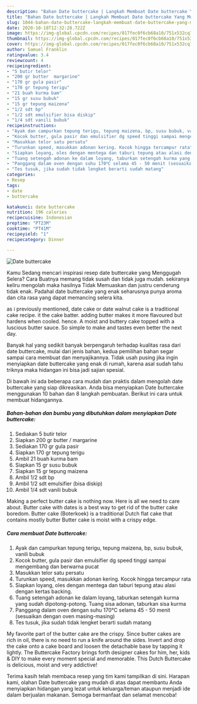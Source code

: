 ```yaml
---
description: "Bahan Date buttercake | Langkah Membuat Date buttercake Yang Mudah Dan Praktis"
title: "Bahan Date buttercake | Langkah Membuat Date buttercake Yang Mudah Dan Praktis"
slug: 1044-bahan-date-buttercake-langkah-membuat-date-buttercake-yang-mudah-dan-praktis
date: 2020-10-18T12:32:28.722Z
image: https://img-global.cpcdn.com/recipes/017fec0f6cb68a10/751x532cq70/date-buttercake-foto-resep-utama.jpg
thumbnail: https://img-global.cpcdn.com/recipes/017fec0f6cb68a10/751x532cq70/date-buttercake-foto-resep-utama.jpg
cover: https://img-global.cpcdn.com/recipes/017fec0f6cb68a10/751x532cq70/date-buttercake-foto-resep-utama.jpg
author: Samuel Franklin
ratingvalue: 3.4
reviewcount: 4
recipeingredient:
- "5 butir telor"
- "200 gr butter  margarine"
- "170 gr gula pasir"
- "170 gr tepung terigu"
- "21 buah kurma bam"
- "15 gr susu bubuk"
- "15 gr tepung maizena"
- "1/2 sdt bp"
- "1/2 sdt emulsifier bisa diskip"
- "1/4 sdt vanili bubuk"
recipeinstructions:
- "Ayak dan campurkan tepung terigu, tepung maizena, bp, susu bubuk, vanili bubuk"
- "Kocok butter, gula pasir dan emulsifier dg speed tinggi sampai mengembang dan berwarna pucat"
- "Masukkan telor satu persatu"
- "Turunkan speed, masukkan adonan kering. Kocok hingga tercampur rata"
- "Siapkan loyang, oles dengan mentega dan taburi tepung atau alasi dengan kertas backing."
- "Tuang setengah adonan ke dalam loyang, taburkan setengah kurma yang sudah dipotong-potong. Tuang sisa adonan, taburkan sisa kurma"
- "Panggang dalam oven dengan suhu 170℃ selama 45 - 50 menit (sesuaikan dengan oven masing-masing)"
- "Tes tusuk, jika sudah tidak lengket berarti sudah matang"
categories:
- Resep
tags:
- date
- buttercake

katakunci: date buttercake 
nutrition: 196 calories
recipecuisine: Indonesian
preptime: "PT23M"
cooktime: "PT41M"
recipeyield: "1"
recipecategory: Dinner

---
```



![Date buttercake](https://img-global.cpcdn.com/recipes/017fec0f6cb68a10/751x532cq70/date-buttercake-foto-resep-utama.jpg)

Kamu Sedang mencari inspirasi resep date buttercake yang Menggugah Selera? Cara Buatnya memang tidak susah dan tidak juga mudah. sekiranya keliru mengolah maka hasilnya Tidak Memuaskan dan justru cenderung tidak enak. Padahal date buttercake yang enak seharusnya punya aroma dan cita rasa yang dapat memancing selera kita.

as i previously mentioned, date cake or date walnut cake is a traditional cake recipe. it the cake batter. adding butter makes it more flavoured but hardens when cooled. hence. A moist and buttery cake topped with a luscious butter sauce. So simple to make and tastes even better the next day.

Banyak hal yang sedikit banyak berpengaruh terhadap kualitas rasa dari date buttercake, mulai dari jenis bahan, kedua pemilihan bahan segar sampai cara membuat dan menyajikannya. Tidak usah pusing jika ingin menyiapkan date buttercake yang enak di rumah, karena asal sudah tahu triknya maka hidangan ini bisa jadi sajian spesial.


Di bawah ini ada beberapa cara mudah dan praktis dalam mengolah date buttercake yang siap dikreasikan. Anda bisa menyiapkan Date buttercake menggunakan 10 bahan dan 8 langkah pembuatan. Berikut ini cara untuk membuat hidangannya.

<!--inarticleads1-->

##### Bahan-bahan dan bumbu yang dibutuhkan dalam menyiapkan Date buttercake:

1. Sediakan 5 butir telor
1. Siapkan 200 gr butter / margarine
1. Sediakan 170 gr gula pasir
1. Siapkan 170 gr tepung terigu
1. Ambil 21 buah kurma bam
1. Siapkan 15 gr susu bubuk
1. Siapkan 15 gr tepung maizena
1. Ambil 1/2 sdt bp
1. Ambil 1/2 sdt emulsifier (bisa diskip)
1. Ambil 1/4 sdt vanili bubuk


Making a perfect butter cake is nothing now. Here is all we need to care about. Butter cake with dates is a best way to get rid of the butter cake boredom. Butter cake (Boterkoek) is a traditional Dutch flat cake that contains mostly butter Butter cake is moist with a crispy edge. 

<!--inarticleads2-->

##### Cara membuat Date buttercake:

1. Ayak dan campurkan tepung terigu, tepung maizena, bp, susu bubuk, vanili bubuk
1. Kocok butter, gula pasir dan emulsifier dg speed tinggi sampai mengembang dan berwarna pucat
1. Masukkan telor satu persatu
1. Turunkan speed, masukkan adonan kering. Kocok hingga tercampur rata
1. Siapkan loyang, oles dengan mentega dan taburi tepung atau alasi dengan kertas backing.
1. Tuang setengah adonan ke dalam loyang, taburkan setengah kurma yang sudah dipotong-potong. Tuang sisa adonan, taburkan sisa kurma
1. Panggang dalam oven dengan suhu 170℃ selama 45 - 50 menit (sesuaikan dengan oven masing-masing)
1. Tes tusuk, jika sudah tidak lengket berarti sudah matang


My favorite part of the butter cake are the crispy. Since butter cakes are rich in oil, there is no need to run a knife around the sides. Invert and drop the cake onto a cake board and loosen the detachable base by tapping it lightly. The Buttercake Factory brings forth designer cakes for him, her, kids &amp; DIY to make every moment special and memorable. This Dutch Buttercake is delicious, moist and very addictive! 

Terima kasih telah membaca resep yang tim kami tampilkan di sini. Harapan kami, olahan Date buttercake yang mudah di atas dapat membantu Anda menyiapkan hidangan yang lezat untuk keluarga/teman ataupun menjadi ide dalam berjualan makanan. Semoga bermanfaat dan selamat mencoba!
